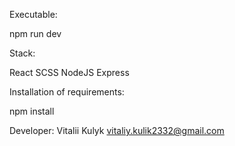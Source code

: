 Executable:

npm run dev


Stack:

React
SCSS
NodeJS
Express


Installation of requirements:

npm install

Developer:
Vitalii Kulyk vitaliy.kulik2332@gmail.com